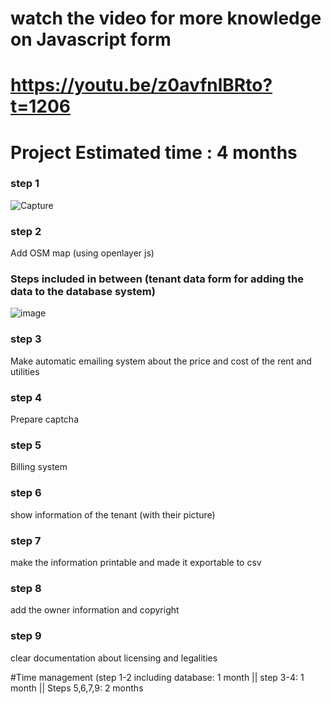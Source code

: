 # watch the video for more knowledge on Javascript form
#  https://youtu.be/z0avfnlBRto?t=1206
# Project Estimated time : 4 months
### step 1
![Capture](https://user-images.githubusercontent.com/38970123/153715417-0519f0c3-e324-4956-87cb-f3b92fd8bfb3.JPG)

### step 2
Add OSM map (using openlayer js)

### Steps included in between (tenant data form for adding the data to the database system)
![image](https://user-images.githubusercontent.com/38970123/153954426-10e72239-d8d3-48b2-9d72-4d00b90d9cff.png)


### step 3
Make automatic emailing system about the price and cost of the rent and utilities

### step 4
Prepare captcha

### step 5
Billing system

### step 6
show information of the tenant (with their picture)

### step 7
make the information printable and made it exportable to csv

### step 8
add the owner information and copyright

### step 9
clear documentation about licensing and legalities

#Time management (step 1-2 including database: 1 month || step 3-4: 1 month || Steps 5,6,7,9: 2 months
